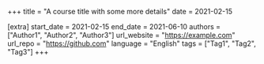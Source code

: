 +++
title = "A course title with some more details"
date = 2021-02-15

[extra]
start_date = 2021-02-15
end_date = 2021-06-10
authors = ["Author1", "Author2", "Author3"]
url_website = "https://example.com"
url_repo = "https://github.com"
language = "English"
tags =  ["Tag1", "Tag2", "Tag3"]
+++

